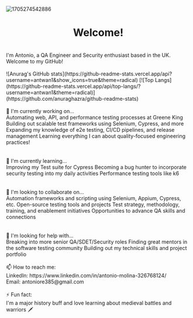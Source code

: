 
![1705274542886](https://github.com/antwan1/antwan1/assets/68503492/643be72f-319f-4e12-ba7d-19da7fa517f3)


<h1 style ="text-align: center;"> Welcome!</h1>
<br />
I'm Antonio, a QA Engineer and Security enthusiast based in the UK. Welcome to my GitHub!

<br />
<br />
![Anurag's GitHub stats](https://github-readme-stats.vercel.app/api?username=antwan1&show_icons=true&theme=radical)
[![Top Langs](https://github-readme-stats.vercel.app/api/top-langs/?username=antwan1&theme=radical)](https://github.com/anuraghazra/github-readme-stats)
<br />
<br />
🔭 I'm currently working on...<br />
Automating web, API, and performance testing processes at Greene King
Building out scalable test frameworks using Selenium, Cypress, and more
Expanding my knowledge of e2e testing, CI/CD pipelines, and release management
Learning everything I can about quality-focused engineering practices!
<br />
<br />
<br />🌱 I'm currently learning...<br />
Improving my Test suite for Cypress
Becoming a bug hunter to incorporate security testing into my daily activities
Performance testing tools like k6
<br />
<br />
<br />👯 I'm looking to collaborate on...<br />
Automation frameworks and scripting using Selenium, Appium, Cypress, etc.
Open-source testing tools and projects
Test strategy, methodology, training, and enablement initiatives
Opportunities to advance QA skills and connections
<br />
<br />
<br />🤔 I'm looking for help with...<br />
Breaking into more senior QA/SDET/Security roles
Finding great mentors in the software testing community
Building out my technical skills and project portfolio
<br />
<br />📫 How to reach me:<br />
LinkedIn: https://www.linkedin.com/in/antonio-molina-326768124/
<br />
Email: antoniore385@gmail.com

<br />
<br />⚡ Fun fact:<br />
I'm a major history buff and love learning about medieval battles and warriors 🗡



<!--
**antwan1/antwan1** is a ✨ _special_ ✨ repository because its `README.md` (this file) appears on your GitHub profile.

Here are some ideas to get you started:

- 🔭 I’m currently working on ...
- 🌱 I’m currently learning ...
- 👯 I’m looking to collaborate on ...
- 🤔 I’m looking for help with ...
- 💬 Ask me about ...
- 📫 How to reach me: ...
- 😄 Pronouns: ...
- ⚡ Fun fact: ...
-->

